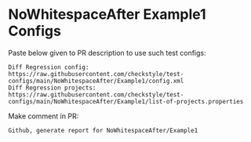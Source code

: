 # NoWhitespaceAfter Example1 Configs
Paste below given to PR description to use such test configs:
```
Diff Regression config: https://raw.githubusercontent.com/checkstyle/test-configs/main/NoWhitespaceAfter/Example1/config.xml
Diff Regression projects: https://raw.githubusercontent.com/checkstyle/test-configs/main/NoWhitespaceAfter/Example1/list-of-projects.properties
```
Make comment in PR:
```
Github, generate report for NoWhitespaceAfter/Example1
```

